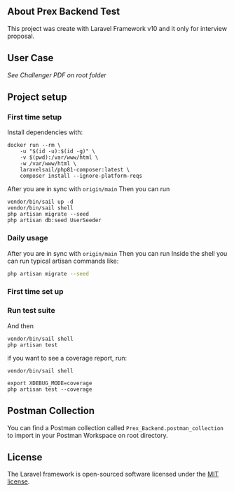 
## About Prex Backend Test
This project was create with Laravel Framework v10 and it only for interview proposal.

## User Case

*See Challenger PDF on root folder*

## Project setup

### First time setup
Install dependencies with:
```shell
docker run --rm \
    -u "$(id -u):$(id -g)" \
    -v $(pwd):/var/www/html \
    -w /var/www/html \
    laravelsail/php81-composer:latest \
    composer install --ignore-platform-reqs
```

After you are in sync with `origin/main` Then you can run
```shell
vendor/bin/sail up -d
vendor/bin/sail shell
php artisan migrate --seed
php artisan db:seed UserSeeder
```
### Daily usage
After you are in sync with `origin/main` Then you can run
Inside the shell you can run typical artisan commands like:
```sh
php artisan migrate --seed
```

### First time set up
### Run test suite
And then
```shell
vendor/bin/sail shell
php artisan test
```

if you want to see a coverage report, run:
```shell
vendor/bin/sail shell

export XDEBUG_MODE=coverage
php artisan test --coverage
```

## Postman Collection
You can find a Postman collection called `Prex_Backend.postman_collection` to import in your Postman Workspace on root directory.

## License

The Laravel framework is open-sourced software licensed under the [MIT license](https://opensource.org/licenses/MIT).

